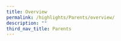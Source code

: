```yaml
---
title: Overview
permalink: /highlights/Parents/overview/
description: ""
third_nav_title: Parents
---
```


